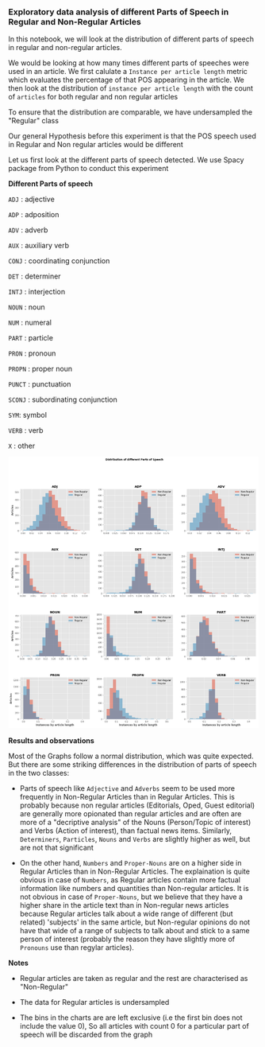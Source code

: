 ### Exploratory data analysis of different Parts of Speech in Regular and Non-Regular Articles

In this notebook, we will look at the distribution of different parts of speech in regular and non-regular articles. 

We would be looking at how many times different parts of speeches were used in an article. We first calulate a `Instance per article length` metric which evaluates the percentage of that POS appearing in the article. We then look at the distribution of `instance per article length` with the count of `articles` for both regular and non regular articles

To ensure that the distribution are comparable, we have undersampled the "Regular" class

Our general Hypothesis before this experiment is that the POS speech used in Regular and Non regular articles would be different

Let us first look at the different parts of speech detected. We use Spacy package from Python to conduct this experiment

**Different Parts of speech**

`ADJ` : adjective

`ADP` : adposition

`ADV` : adverb

`AUX` : auxiliary verb

`CONJ` : coordinating conjunction

`DET` : determiner

`INTJ` : interjection

`NOUN` : noun

`NUM` : numeral

`PART` : particle

`PRON` : pronoun

`PROPN` : proper noun

`PUNCT` : punctuation

`SCONJ` : subordinating conjunction

`SYM`: symbol

`VERB` : verb

`X` : other

![Chart](pos_edav.png)

**Results and observations**

Most of the Graphs follow a normal distribution, which was quite expected. But there are some striking differences in the distribution of parts of speech in the two classes:


- Parts of speech like `Adjective` and `Adverbs` seem to be used more frequently in Non-Regular Articles than in Regular Articles. This is probably because non regular articles (Editorials, Oped, Guest editorial) are generally more opionated than regular articles and are often are more of a "decriptive analysis" of the Nouns (Person/Topic of interest) and Verbs (Action of interest), than factual news items. Similarly, `Determiners`, `Particles`, `Nouns` and `Verbs` are slightly higher as well, but are not that significant

- On the other hand, `Numbers` and `Proper-Nouns` are on a higher side in  Regular Articles than in Non-Regular Articles. The explaination is quite obvious in case of `Numbers`, as Regular articles contain more factual information like numbers and quantities than Non-regular articles. It is not obvious in case of `Proper-Nouns`, but we believe that they have a higher share in the article text than in Non-regular news articles because Regular articles talk about a wide range of different (but related) 'subjects' in the same article, but Non-regular opinions do not have that wide of a range of subjects to talk about and stick to a same person of interest (probably the reason they have slightly more of `Pronouns` use than regylar articles). 



**Notes**

- Regular articles are taken as regular and the rest are characterised as "Non-Regular"

- The data for Regular articles is undersampled

- The bins in the charts are are left exclusive (i.e the first bin does not include the value 0), So all articles with count 0 for a particular part of speech will be discarded from the graph




